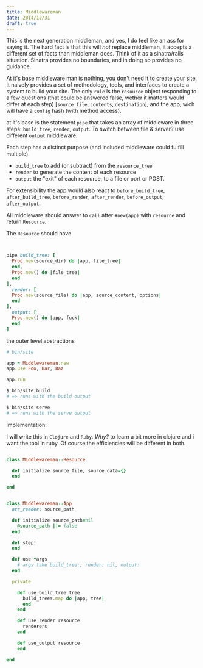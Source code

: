```yaml
---
title: Middlewareman
date: 2014/12/31
draft: true
---
```


This is the next generation middleman, and yes, I do feel like an ass for saying it. The hard fact is that this will *not* replace middleman, it accepts a different set of facts than middleman does. Think of it as a sinatra/rails situation. Sinatra provides no boundaries, and in doing so provides no guidance.


At it's base middleware man is nothing, you don't need it to create your site. It naively provides a set of methodology, tools, and interfaces to create a system to build your site. The only `rule` is the `resource` object responding to a few questions (that could be answered false, wether it matters would differ at each step) [`source_file`, `contents`, `destination`], and the app, wich will have a `config` hash (with method access).


at it's base is the statement `pipe` that takes an array of middleware in three steps: `build_tree`, `render`, `output`. To switch between file & server? use different `output` middleware.

Each step has a distinct purpose (and included middleware could fulfill multiple).
  - `build_tree` to add (or subtract) from the `resource_tree`
  - `render` to generate the content of each resource
  - `output` the "exit" of each resource, to a file or port or POST.

For extensibility the app would also react to `before_build_tree`, `after_build_tree`, `before_render`, `after_render`, `before_output`, `after_output`.

All middleware should answer to `call` after `#new(app)` with `resource` and return `Resource`.

The `Resource` should have


```ruby


pipe build_tree: [
  Proc.new(source_dir) do |app, file_tree|
  end,
  Proc.new() do |file_tree|
  end
],
  render: [
  Proc.new(source_file) do |app, source_content, options|
  end
],
  output: [
  Proc.new() do |app, fuck|
  end
]
```


the outer level abstractions

```ruby
# bin/site

app = Middlewareman.new
app.use Foo, Bar, Baz

app.run
```

```bash
$ bin/site build
# => runs with the build output

$ bin/site serve
# => runs with the serve output
```



Implementation:

I will write this in `Clojure` and `Ruby`. *Why?* to learn a bit more in clojure and i want the tool in ruby. Of course the efficiencies will be different in both.

```ruby

class Middlewareman::Resource

  def initialize source_file, source_data={}
  end

end


class Middlewareman::App
  atr_reader: source_path

  def initialize source_path=nil
    @source_path ||= false
  end

  def step!
  end

  def use *args
    # args take build_tree:, render: nil, output:
  end

  private

    def use_build_tree tree
      build_trees.map do |app, tree|
      end
    end

    def use_render resource
      renderers
    end

    def use_output resource
    end

end

```

